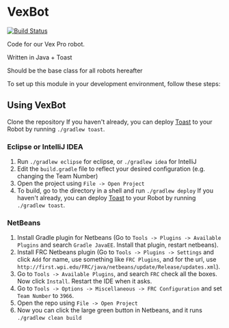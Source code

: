 # VexBot

[![Build Status](https://travis-ci.org/LN-STEMpunks/VexBot.svg?branch=master)](https://travis-ci.org/LN-STEMpunks/VexBot)

Code for our Vex Pro robot.

Written in Java + Toast

Should be the base class for all robots hereafter

To set up this module in your development environment, follow these steps:

## Using VexBot

Clone the repository
If you haven't already, you can deploy [Toast](https://github.com/Open-RIO/ToastAPI) to your Robot by running `./gradlew toast`.


### Eclipse or IntelliJ IDEA
1. Run `./gradlew eclipse` for eclipse, or `./gradlew idea` for IntelliJ  
2. Edit the `build.gradle` file to reflect your desired configuration (e.g. changing the Team Number)  
3. Open the project using `File -> Open Project`
4. To build, go to the directory in a shell and run `./gradlew deploy`
If you haven't already, you can deploy [Toast](https://github.com/Open-RIO/ToastAPI) to your Robot by running `./gradlew toast`.


### NetBeans
1. Install Gradle plugin for Netbeans (Go to `Tools -> Plugins -> Available Plugins` and search `Gradle JavaEE`. Install that plugin, restart netbeans).
2. Install FRC Netbeans plugin (Go to `Tools -> Plugins -> Settings` and click `Add` for name, use something like `FRC Plugins`, and for the url, use `http://first.wpi.edu/FRC/java/netbeans/update/Release/updates.xml`).
3. Go to `Tools -> Available Plugins`, and search `FRC` check all the boxes. Now click `Install`. Restart the IDE when it asks.
4. Go to `Tools -> Options -> Miscellaneous -> FRC Configuration` and set `Team Number` to `3966`.
5. Open the repo using `File -> Open Project`
6. Now you can click the large green button in Netbeans, and it runs `./gradlew clean build`